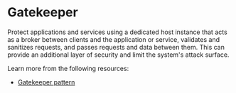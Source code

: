 # Gatekeeper

Protect applications and services using a dedicated host instance that acts as a broker between clients and the application or service, validates and sanitizes requests, and passes requests and data between them. This can provide an additional layer of security and limit the system's attack surface.

Learn more from the following resources:

- [Gatekeeper pattern](https://learn.microsoft.com/en-us/azure/architecture/patterns/gatekeeper)
